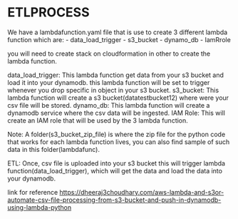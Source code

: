 # ETLPROCESS
We have a lambdafunction.yaml file that is use to create 3 different lambda function which are:
    - data_load_trigger
    - s3_bucket
    - dynamo_db
    - IamRrole

you will need to create stack on cloudformation in other to create the lambda function.

data_load_trigger: This lambda function get data from your s3 bucket and load it into your dynamodb. 
this lambda function will be set to trigger whenever you drop specific in object in your s3 bucket.
s3_bucket: This lambda function will create a s3 bucket(datatestbucket12) where were your csv file will be stored.
dynamo_db: This lambda function will create a dynamodb service where the csv data will be ingested. 
IAM Role: This will create an IAM role that will be used by the 3 lambda function.

Note: A folder(s3_bucket_zip_file) is where the zip file for the python code that works for each lambda function lives, you can also find sample
of such data in this folder(lambdafunc).

ETL:
Once, csv file is uploaded into your s3 bucket this will trigger lambda function(data_load_trigger), which will get the data and load the data into your dynamodb.

link for reference https://dheeraj3choudhary.com/aws-lambda-and-s3or-automate-csv-file-processing-from-s3-bucket-and-push-in-dynamodb-using-lambda-python
